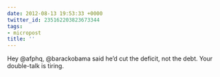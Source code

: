 ```yaml
---
date: 2012-08-13 19:53:33 +0000
twitter_id: 235162203823673344
tags:
- micropost
title: ''
---
```


Hey @afphq, @barackobama said he’d cut the deficit, not the debt. Your double-talk is tiring.
